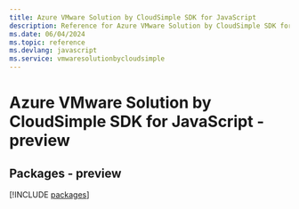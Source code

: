```yaml
---
title: Azure VMware Solution by CloudSimple SDK for JavaScript
description: Reference for Azure VMware Solution by CloudSimple SDK for JavaScript
ms.date: 06/04/2024
ms.topic: reference
ms.devlang: javascript
ms.service: vmwaresolutionbycloudsimple
---
```

# Azure VMware Solution by CloudSimple SDK for JavaScript - preview
## Packages - preview
[!INCLUDE [packages](vmware-solution-by-cloudsimple-index.md)]